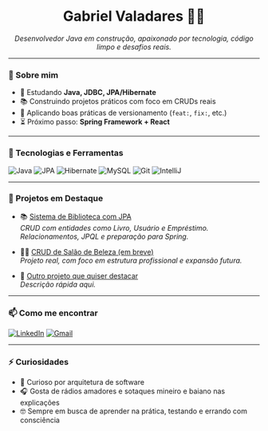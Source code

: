 <h1 align="center">Gabriel Valadares 👨‍💻</h1>

<p align="center">
  <i>Desenvolvedor Java em construção, apaixonado por tecnologia, código limpo e desafios reais.</i>
</p>

---

### 🚀 Sobre mim

- 🧠 Estudando **Java, JDBC, JPA/Hibernate**
- 📚 Construindo projetos práticos com foco em CRUDs reais
- 🔁 Aplicando boas práticas de versionamento (`feat:`, `fix:`, etc.)
- ⏳ Próximo passo: **Spring Framework + React**

---

### 🧰 Tecnologias e Ferramentas

![Java](https://img.shields.io/badge/Java-ED8B00?style=for-the-badge&logo=java&logoColor=white)
![JPA](https://img.shields.io/badge/JPA-59666C?style=for-the-badge)
![Hibernate](https://img.shields.io/badge/Hibernate-59666C?style=for-the-badge)
![MySQL](https://img.shields.io/badge/MySQL-00758F?style=for-the-badge&logo=mysql&logoColor=white)
![Git](https://img.shields.io/badge/Git-F05032?style=for-the-badge&logo=git&logoColor=white)
![IntelliJ](https://img.shields.io/badge/IDE-IntelliJIDEA-red?style=for-the-badge)

---

### 📘 Projetos em Destaque

- 📚 [Sistema de Biblioteca com JPA](https://github.com/**SEU_USUARIO**/**REPO**)  
  _CRUD com entidades como Livro, Usuário e Empréstimo. Relacionamentos, JPQL e preparação para Spring._  

- 💇‍♂️ [CRUD de Salão de Beleza (em breve)](https://github.com/**SEU_USUARIO**/**REPO**)  
  _Projeto real, com foco em estrutura profissional e expansão futura._

- 🛒 [Outro projeto que quiser destacar](https://github.com/**SEU_USUARIO**/**REPO**)  
  _Descrição rápida aqui._

---

### 📫 Como me encontrar

[![LinkedIn](https://img.shields.io/badge/-LinkedIn-0A66C2?style=for-the-badge&logo=linkedin&logoColor=white)](https://www.linkedin.com/in/**SEU_LINKEDIN**)
[![Gmail](https://img.shields.io/badge/-Gmail-D14836?style=for-the-badge&logo=gmail&logoColor=white)](mailto:**SEUEMAIL**@gmail.com)

---

### ⚡ Curiosidades

- 🧩 Curioso por arquitetura de software
- 🎧 Gosta de rádios amadores e sotaques mineiro e baiano nas explicações
- 🤓 Sempre em busca de aprender na prática, testando e errando com consciência
